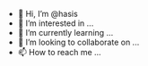 - 👋 Hi, I’m @hasis
- 👀 I’m interested in ...
- 🌱 I’m currently learning ...
- 💞️ I’m looking to collaborate on ...
- 📫 How to reach me ...

<!---
hasis/hasis is a ✨ special ✨ repository because its `README.md` (this file) appears on your GitHub profile.
You can click the Preview link to take a look at your changes.
--->
